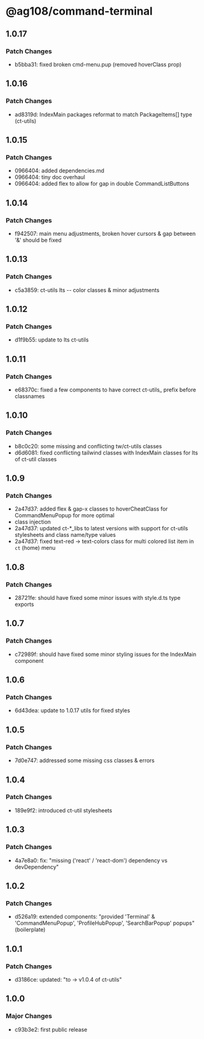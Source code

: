 # @ag108/command-terminal

## 1.0.17

### Patch Changes

- b5bba31: fixed broken cmd-menu.pup (removed hoverClass prop)

## 1.0.16

### Patch Changes

- ad8319d: IndexMain packages reformat to match PackageItems[] type (ct-utils)

## 1.0.15

### Patch Changes

- 0966404: added dependencies.md
- 0966404: tiny doc overhaul
- 0966404: added flex to allow for gap in double CommandListButtons

## 1.0.14

### Patch Changes

- f942507: main menu adjustments, broken hover cursors & gap between '&' should be fixed

## 1.0.13

### Patch Changes

- c5a3859: ct-utils lts -- color classes & minor adjustments

## 1.0.12

### Patch Changes

- d1f9b55: update to lts ct-utils

## 1.0.11

### Patch Changes

- e68370c: fixed a few components to have correct ct-utils\_ prefix before classnames

## 1.0.10

### Patch Changes

- b8c0c20: some missing and conflicting tw/ct-utils classes
- d6d6081: fixed conflicting tailwind classes with IndexMain classes for lts of ct-util classes

## 1.0.9

### Patch Changes

- 2a47d37: added flex & gap-x classes to hoverCheatClass for CommandMenuPopup for more optimal <li> class injection
- 2a47d37: updated ct-\*\_libs to latest versions with support for ct-utils stylesheets and class name/type values
- 2a47d37: fixed text-red -> text-colors class for multi colored list item in `ct` (home) menu

## 1.0.8

### Patch Changes

- 28721fe: should have fixed some minor issues with style.d.ts type exports

## 1.0.7

### Patch Changes

- c72989f: should have fixed some minor styling issues for the IndexMain component

## 1.0.6

### Patch Changes

- 6d43dea: update to 1.0.17 utils for fixed styles

## 1.0.5

### Patch Changes

- 7d0e747: addressed some missing css classes & errors

## 1.0.4

### Patch Changes

- 189e9f2: introduced ct-util stylesheets

## 1.0.3

### Patch Changes

- 4a7e8a0: fix: "missing ('react' / 'react-dom') dependency vs devDependency"

## 1.0.2

### Patch Changes

- d526a19: extended components: "provided 'Terminal' & 'CommandMenuPopup', 'ProfileHubPopup', 'SearchBarPopup' popups" (boilerplate)

## 1.0.1

### Patch Changes

- d3186ce: updated: "to -> v1.0.4 of ct-utils"

## 1.0.0

### Major Changes

- c93b3e2: first public release
